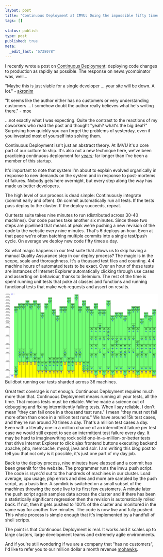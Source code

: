 ```yaml
--- 
layout: post
title: "Continuous Deployment at IMVU: Doing the impossible fifty times a day."
tags: []

status: publish
type: post
published: true
meta: 
  _edit_last: "6738078"
---
```

I recently wrote a post on <a href="http://timothyfitz.wordpress.com/2009/02/08/continuous-deployment/" target="_blank">Continuous Deployment</a>: deploying code changes to production as rapidly as possible. The response on news.ycombinator was, well...

"Maybe this is just viable for a single developer ... your site will be down. A lot." - <a href="http://news.ycombinator.com/item?id=472049" target="_blank">akronim</a>

"It seems like the author either has no customers or very understanding customers ... I somehow doubt the author really believes what he's writing there." - <a href="http://news.ycombinator.com/item?id=472133" target="_blank">moe</a>

...not exactly what I was expecting. Quite the contrast to the reactions of my coworkers who read the post and thought "yeah? what's the big deal?" Surprising how quickly you can forget the problems of yesterday, even if you invested most of yourself into solving them.

Continuous Deployment isn't just an abstract theory. At IMVU it's a core part of our culture to ship. It's also not a new technique here, we've been practicing continuous deployment for <a href="http://startuplessonslearned.blogspot.com/2008/09/lean-startup.html" target="_blank">years</a>; far longer than I've been a member of this startup.

It's important to note that system I'm about to explain evolved organically in response to new demands on the system and in response to post-mortems of failures. Nobody gets here overnight, but every step along the way has made us better developers.

The high level of our process is dead simple: Continuously integrate (commit early and often). On commit automatically run all tests. If the tests pass deploy to the cluster. If the deploy succeeds, repeat.

Our tests suite takes nine minutes to run (distributed across 30-40 machines). Our code pushes take another six minutes. Since these two steps are pipelined that means at peak we're pushing a new revision of the code to the website every nine minutes. That's 6 deploys an hour. Even at that pace we're often batching multiple commits into a single test/push cycle. On average we deploy new code fifty times a day.

So what magic happens in our test suite that allows us to skip having a manual Quality Assurance step in our deploy process? The magic is in the scope, scale and thoroughness. It's a thousand test files and counting. 4.4 machine hours of automated tests to be exact. Over an hour of these tests are instances of Internet Explorer automatically clicking through use cases and asserting on behaviour, thanks to Selenium. The rest of the time is spent running unit tests that poke at classes and functions and running functional tests that make web requests and assert on results.

<span class="captioned_image"><img class="size-full wp-image-34" title="Waterfall" src="/wordpress_files//2009/02/waterfall.png" alt="Buildbot running our tests sharded across 36 machines." width="640" height="278" />Buildbot running our tests sharded across 36 machines.</span>

Great test coverage is not enough. Continuous Deployment requires much more than that. Continuous Deployment means running all your tests, all the time. That means tests must be reliable. We've made a science out of debugging and fixing intermittently failing tests. When I say reliable, I don't mean "they can fail once in a thousand test runs." I mean "they must not fail more often than once in a million test runs." We have around 15k test cases, and they're run around 70 times a day. That's a million test cases a day. Even with a literally one in a million chance of an intermittent failure per test case we would still expect to see an intermittent test failure every day. It may be hard to imaginewriting rock solid one-in-a-million-or-better tests that drive Internet Explorer to click ajax frontend buttons executing backend apache, php, memcache, mysql, java and solr. I am writing this blog post to tell you that not only is it possible, it's just one part of my day job.

Back to the deploy process, nine minutes have elapsed and a commit has been greenlit for the website. The programmer runs the imvu_push script. The code is rsync'd out to the hundreds of machines in our cluster. Load average, cpu usage, php errors and dies and more are sampled by the push script, as a basis line. A symlink is switched on a small subset of the machines throwing the code live to its first few customers. A minute later the push script again samples data across the cluster and if there has been a statistically significant regression then the revision is automatically rolled back. If not, then it gets pushed to 100% of the cluster and monitored in the same way for another five minutes. The code is now live and fully pushed. This whole process is simple enough that it's implemented by a handfull of shell scripts.

The point is that Continuous Deployment is real. It works and it scales up to large clusters, large development teams and extremely agile environments.

And if you're still wondering if we are a company that "has no customers", I'd like to refer you to our million dollar a month revenue <a href="http://www.flickr.com/photos/treborinato/2871009707/in/set-72157607385306405/" target="_blank">mohawks</a>.
